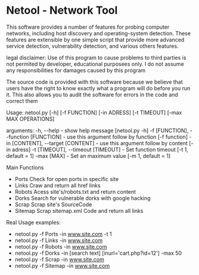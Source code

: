 # Netool - Network Tool

This software provides a number of features for probing computer networks, 
including host discovery and operating-system detection. These features are 
extensible by one simple script that provide more advanced service detection,
vulnerability detection, and various others features.

legal disclaimer: 
Use of this program to cause problems to third parties is not permited by developer, 
educational purposees only. I do not assume any responsibilities for damages caused by this program

The source code is provided with this software because we believe that users have the right to
know exactly what a program will do before you run it.
This also allows you to audit the software for errors in the code and correct them

Usage:
netool.py [-h] [-f FUNCTION] [-in ADRESS] [-t TIMEOUT] [-max MAX OPERATIONS]

arguments:
  -h, --help                                - show help message                        [netool.py -h]
  -f    [FUNCTION],   --function [FUNCTION] - use this argument follow by function     [-f function]
  -in   [CONTENT],    --target [CONTENT]    - use this argument follow by content      [-in adress]
  -t    [TIMEOUT],    --timeout [TIMEOUT]   - Set function timeout                     [-t 1, default = 1]
  -max  [MAX]                               - Set an maximum value                     [-m 1, default = 1]

Main Functions
   - Ports     Check for open ports in specific site           
   - Links     Craw and return all href links                   
   - Robots    Acess site's/robots.txt and return content        
   - Dorks     Search for vulnerable dorks with google hacking   
   - Scrap     Scrap site's SourceCode                           
   - Sitemap   Scrap sitemap.xml Code and return all links       
   
 Real Usage examples:
 - netool.py -f Ports   -in  www.site.com -t 1
 - netool.py -f Links   -in  www.site.com
 - netool.py -f Robots  -in  www.site.com
 - netool.py -f Dorks   -in [search text] [inurl='cart.php?id=12'] -max 50
 - netool.py -f Scrap   -in  www.site.com
 - netool.py -f Sitemap -in  www.site.com

 
 
 
 
